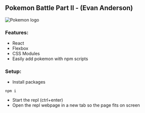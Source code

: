 ## Pokemon Battle Part II - (Evan Anderson)

![Pokemon logo](https://upload.wikimedia.org/wikipedia/commons/thumb/9/98/International_Pok%C3%A9mon_logo.svg/640px-International_Pok%C3%A9mon_logo.svg.png)

### Features:
- React
- Flexbox
- CSS Modules
- Easily add pokemon with npm scripts

### Setup:
- Install packages
```
npm i
```
- Start the repl (ctrl+enter)
- Open the repl webpage in a new tab so the page fits on screen
